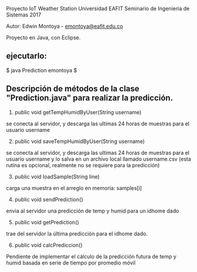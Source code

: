 Proyecto IoT Weather Station
Universidad EAFIT
Seminario de Ingenieria de Sistemas
2017

Autor: Edwin Montoya - emontoya@eafit.edu.co

Proyecto en Java, con Eclipse.

## ejecutarlo:

$ java Prediction emontoya
$

## Descripción de métodos de la clase "Prediction.java" para realizar la predicción.

1. public void getTempHumidByUser(String username)

se conecta al servidor, y descarga las ultimas 24 horas de muestras para el usuario username

2. public void saveTempHumidByUser(String username)

se conecta al servidor, y descarga las ultimas 24 horas de muestras para el usuario username y lo salva en un archivo local llamado username.csv (esta rutina es opcional, realmente no se requiere para la predicción)

3. public void loadSample(String line)

carga una muestra en el arreglo en memoria: samples[i]

4. public void sendPrediction() 

envia al servidor una predicción de temp y humid para un idhome dado

5. public void getPrediction() 

trae del servidor la última predicción para el idhome dado.

6. public void calcPrediccion()

Pendiente de implementar el cálculo de la predicción futura de temp y humid basada en serie de tiempo por promedio móvil